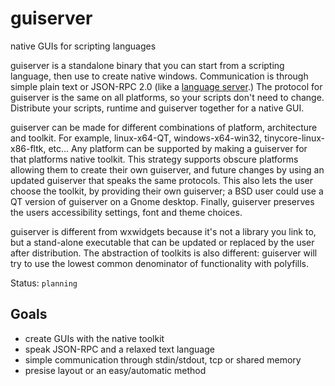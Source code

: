 # guiserver
native GUIs for scripting languages

guiserver is a standalone binary that you can start from a scripting language, then use to create native windows. Communication is through simple plain text or JSON-RPC 2.0 (like a [language server](https://langserver.org/).) The protocol for guiserver is the same on all platforms, so your scripts don't need to change. Distribute your scripts, runtime and guiserver together for a native GUI.

guiserver can be made for different combinations of platform, architecture and toolkit. For example, linux-x64-QT, windows-x64-win32, tinycore-linux-x86-fltk, etc... Any platform can be supported by making a guiserver for that platforms native toolkit. This strategy supports obscure platforms allowing them to create their own guiserver, and future changes by using an updated guiserver that speaks the same protocols. This also lets the user choose the toolkit, by providing their own guiserver; a BSD user could use a QT version of guiserver on a Gnome desktop. Finally, guiserver preserves the users accessibility settings, font and theme choices.

guiserver is different from wxwidgets because it's not a library you link to, but a stand-alone executable that can be updated or replaced by the user after distribution. The abstraction of toolkits is also different: guiserver will try to use the lowest common denominator of functionality with polyfills.

Status: `planning`

## Goals
* create GUIs with the native toolkit
* speak JSON-RPC and a relaxed text language
* simple communication through stdin/stdout, tcp or shared memory
* presise layout or an easy/automatic method
